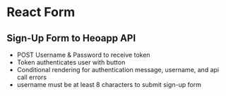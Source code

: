 # React Form

## Sign-Up Form to Heoapp API
+ POST Username & Password to receive token
+ Token authenticates user with button
+ Conditional rendering for authentication message, username, and api call errors
+ username must be at least 8 characters to submit sign-up form